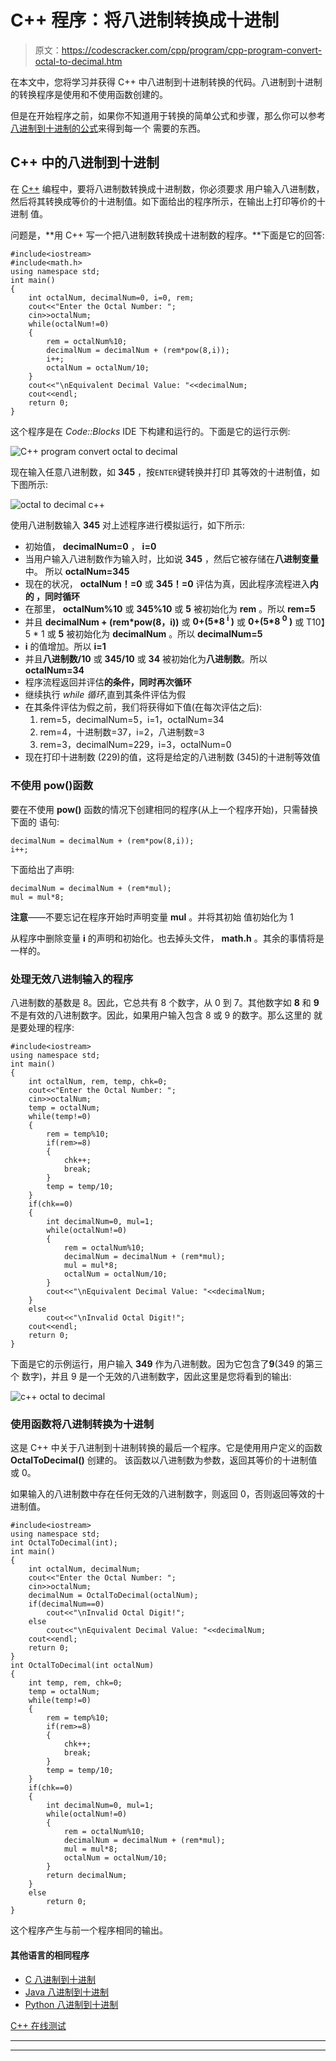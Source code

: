 # C++ 程序：将八进制转换成十进制

> 原文：<https://codescracker.com/cpp/program/cpp-program-convert-octal-to-decimal.htm>

在本文中，您将学习并获得 C++ 中八进制到十进制转换的代码。八进制到十进制的转换程序是使用和不使用函数创建的。

但是在开始程序之前，如果你不知道用于转换的简单公式和步骤，那么你可以参考[八进制到十进制的公式](/computer-fundamental/octal-to-decimal.htm)来得到每一个 需要的东西。

## C++ 中的八进制到十进制

在 [C++](/cpp/index.htm) 编程中，要将八进制数转换成十进制数，你必须要求 用户输入八进制数，然后将其转换成等价的十进制值。如下面给出的程序所示，在输出上打印等价的十进制 值。

问题是，**用 C++ 写一个把八进制数转换成十进制数的程序。**下面是它的回答:

```
#include<iostream>
#include<math.h>
using namespace std;
int main()
{
    int octalNum, decimalNum=0, i=0, rem;
    cout<<"Enter the Octal Number: ";
    cin>>octalNum;
    while(octalNum!=0)
    {
        rem = octalNum%10;
        decimalNum = decimalNum + (rem*pow(8,i));
        i++;
        octalNum = octalNum/10;
    }
    cout<<"\nEquivalent Decimal Value: "<<decimalNum;
    cout<<endl;
    return 0;
}
```

这个程序是在 *Code::Blocks* IDE 下构建和运行的。下面是它的运行示例:

![C++ program convert octal to decimal](img/b59e714b115e757ffb7efdf45fdd0bf8.png)

现在输入任意八进制数，如 **345** ，按`ENTER`键转换并打印 其等效的十进制值，如下图所示:

![octal to decimal c++](img/b1af30b3a2285810e4d1933ee8aa2fa6.png)

使用八进制数输入 **345** 对上述程序进行模拟运行，如下所示:

*   初始值， **decimalNum=0** ， **i=0**
*   当用户输入八进制数作为输入时，比如说 **345** ，然后它被存储在**八进制变量**中。 所以 **octalNum=345**
*   现在的状况， **octalNum！=0** 或 **345！=0** 评估为真，因此程序流程进入**内的 ，同时循环**
*   在那里， **octalNum%10** 或 **345%10** 或 **5** 被初始化为 **rem** 。所以 **rem=5**
*   并且 **decimalNum + (rem*pow(8，i))** 或 **0+(5*8 <sup>i</sup> )** 或 **0+(5*8 <sup>0</sup> )** 或 T10】5 * 1 或 **5** 被初始化为 **decimalNum** 。所以 **decimalNum=5**
*   **i** 的值增加。所以 **i=1**
*   并且**八进制数/10** 或 **345/10** 或 **34** 被初始化为**八进制数**。所以 **octalNum=34**
*   程序流程返回并评估**的条件，同时再次循环**
*   继续执行 *while 循环*,直到其条件评估为假
*   在其条件评估为假之前，我们将获得如下值(在每次评估之后):
    1.  rem=5，decimalNum=5，i=1，octalNum=34
    2.  rem=4，十进制数=37，i=2，八进制数=3
    3.  rem=3，decimalNum=229，i=3，octalNum=0
*   现在打印十进制数 (229)的值，这将是给定的八进制数 (345)的十进制等效值

### 不使用 pow()函数

要在不使用 **pow()** 函数的情况下创建相同的程序(从上一个程序开始)，只需替换下面的 语句:

```
decimalNum = decimalNum + (rem*pow(8,i));
i++;
```

下面给出了声明:

```
decimalNum = decimalNum + (rem*mul);
mul = mul*8;
```

**注意**——不要忘记在程序开始时声明变量 **mul** 。并将其初始 值初始化为 1

从程序中删除变量 **i** 的声明和初始化。也去掉头文件， **math.h** 。其余的事情将是一样的。

### 处理无效八进制输入的程序

八进制数的基数是 8。因此，它总共有 8 个数字，从 0 到 7。其他数字如 **8** 和 **9** 不是有效的八进制数字。因此，如果用户输入包含 8 或 9 的数字。那么这里的 就是要处理的程序:

```
#include<iostream>
using namespace std;
int main()
{
    int octalNum, rem, temp, chk=0;
    cout<<"Enter the Octal Number: ";
    cin>>octalNum;
    temp = octalNum;
    while(temp!=0)
    {
        rem = temp%10;
        if(rem>=8)
        {
            chk++;
            break;
        }
        temp = temp/10;
    }
    if(chk==0)
    {
        int decimalNum=0, mul=1;
        while(octalNum!=0)
        {
            rem = octalNum%10;
            decimalNum = decimalNum + (rem*mul);
            mul = mul*8;
            octalNum = octalNum/10;
        }
        cout<<"\nEquivalent Decimal Value: "<<decimalNum;
    }
    else
        cout<<"\nInvalid Octal Digit!";
    cout<<endl;
    return 0;
}
```

下面是它的示例运行，用户输入 **349** 作为八进制数。因为它包含了**9**(349 的第三个 数字)，并且 9 是一个无效的八进制数字，因此这里是您将看到的输出:

![c++ octal to decimal](img/039bf63a97e2b6b6fe399234c8f11486.png)

### 使用函数将八进制转换为十进制

这是 C++ 中关于八进制到十进制转换的最后一个程序。它是使用用户定义的函数 **OctalToDecimal()** 创建的。 该函数以八进制数为参数，返回其等价的十进制值或 0。

如果输入的八进制数中存在任何无效的八进制数字，则返回 0，否则返回等效的十进制值。

```
#include<iostream>
using namespace std;
int OctalToDecimal(int);
int main()
{
    int octalNum, decimalNum;
    cout<<"Enter the Octal Number: ";
    cin>>octalNum;
    decimalNum = OctalToDecimal(octalNum);
    if(decimalNum==0)
        cout<<"\nInvalid Octal Digit!";
    else
        cout<<"\nEquivalent Decimal Value: "<<decimalNum;
    cout<<endl;
    return 0;
}
int OctalToDecimal(int octalNum)
{
    int temp, rem, chk=0;
    temp = octalNum;
    while(temp!=0)
    {
        rem = temp%10;
        if(rem>=8)
        {
            chk++;
            break;
        }
        temp = temp/10;
    }
    if(chk==0)
    {
        int decimalNum=0, mul=1;
        while(octalNum!=0)
        {
            rem = octalNum%10;
            decimalNum = decimalNum + (rem*mul);
            mul = mul*8;
            octalNum = octalNum/10;
        }
        return decimalNum;
    }
    else
        return 0;
}
```

这个程序产生与前一个程序相同的输出。

#### 其他语言的相同程序

*   [C 八进制到十进制](/c/program/c-program-convert-octal-to-decimal.htm)
*   [Java 八进制到十进制](/java/program/java-program-convert-octal-to-decimal.htm)
*   [Python 八进制到十进制](/python/program/python-program-convert-octal-to-decimal.htm)

[C++ 在线测试](/exam/showtest.php?subid=3)

* * *

* * *